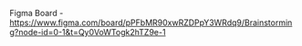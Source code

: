 Figma Board - https://www.figma.com/board/pPFbMR90xwRZDPpY3WRdq9/Brainstorming?node-id=0-1&t=Qy0VoWTogk2hTZ9e-1
